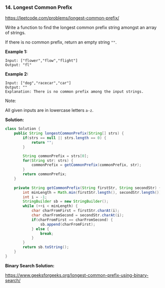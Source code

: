 ### 14. Longest Common Prefix
https://leetcode.com/problems/longest-common-prefix/

Write a function to find the longest common prefix string amongst an array of strings.

If there is no common prefix, return an empty string `""`.

**Example 1:**
```
Input: ["flower","flow","flight"]
Output: "fl"
```
**Example 2:**
```
Input: ["dog","racecar","car"]
Output: ""
Explanation: There is no common prefix among the input strings.
```
Note:

All given inputs are in lowercase letters `a-z`.

**Solution:**
```java
class Solution {
    public String longestCommonPrefix(String[] strs) {
        if(strs == null || strs.length == 0) {
            return "";
        }

        String commonPrefix = strs[0];
        for(String str: strs) {
            commonPrefix = getCommonPrefix(commonPrefix, str);
        }
        return commonPrefix;
    }
    
    private String getCommonPrefix(String firstStr, String secondStr) {
        int minLength = Math.min(firstStr.length(), secondStr.length());
        int i = -1;
        StringBuilder sb = new StringBuilder();
        while (++i < minLength) {
            char charFromFirst = firstStr.charAt(i);
            char charFromSecond = secondStr.charAt(i);
            if(charFromFirst == charFromSecond) {
                sb.append(charFromFirst);
            } else {
                break;
            }
        }
        return sb.toString();
    }
}
```

**Binary Search Solution:**

https://www.geeksforgeeks.org/longest-common-prefix-using-binary-search/